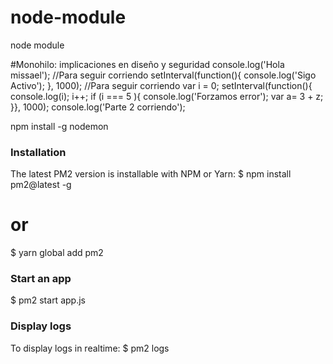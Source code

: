 # node-module
node module

#Monohilo: implicaciones en diseño y seguridad
console.log('Hola missael');
//Para seguir corriendo
setInterval(function(){
console.log('Sigo Activo');
}, 1000);
//Para seguir corriendo
var i = 0;
setInterval(function(){
console.log(i);
i++;
if (i === 5 ){
console.log('Forzamos error');
var a= 3 + z;
}}, 1000);
console.log('Parte 2 corriendo');

npm install -g nodemon

### **Installation**

The latest PM2 version is installable with NPM or Yarn:
$ npm install pm2@latest -g
# or
$ yarn global add pm2


### **Start an app**
$ pm2 start app.js

### **Display logs**
To display logs in realtime:
$ pm2 logs

